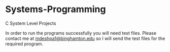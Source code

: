 # Systems-Programming

C System Level Projects


In order to run the programs successfully you will need test files. Please contact me at mdeshpa1@binghamton.edu so I will send the test files for the required program.
